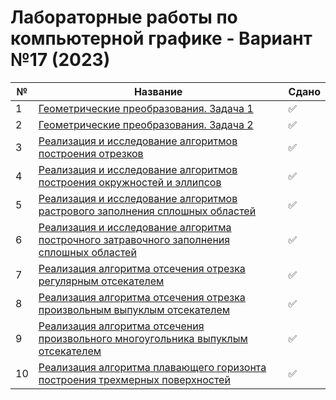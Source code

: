 # Лабораторные работы по компьютерной графике - Вариант №17 (2023)

| № | Название | Сдано |  
| --- | --- | --- |
| 1 | [Геометрические преобразования. Задача 1](https://github.com/XTDimasXT/BMSTU-CG/tree/master/lab_01) | ✅ |
| 2 | [Геометрические преобразования. Задача 2](https://github.com/XTDimasXT/BMSTU-CG/tree/master/lab_02) | ✅ |
| 3 | [Реализация и исследование алгоритмов построения отрезков](https://github.com/XTDimasXT/BMSTU-CG/tree/master/lab_03) | ✅ |
| 4 | [Реализация и исследование алгоритмов построения окружностей и эллипсов](https://github.com/XTDimasXT/BMSTU-CG/tree/master/lab_04) | ✅ |
| 5 | [Реализация и исследование алгоритмов растрового заполнения сплошных областей](https://github.com/XTDimasXT/BMSTU-CG/tree/lab_05/lab_05) | ✅ |
| 6 | [Реализация и исследование алгоритма построчного затравочного заполнения сплошных областей](https://github.com/XTDimasXT/BMSTU-CG/tree/lab_06/lab_06) | ✅ |
| 7 | [Реализация алгоритма отсечения отрезка регулярным отсекателем](https://github.com/XTDimasXT/BMSTU-CG/tree/lab_07/lab_07) | ✅ |
| 8 | [Реализация алгоритма отсечения отрезка произвольным выпуклым отсекателем](https://github.com/XTDimasXT/BMSTU-CG/tree/master/lab_08) | ✅ |
| 9 | [Реализация алгоритма отсечения произвольного многоугольника выпуклым отсекателем](https://github.com/XTDimasXT/BMSTU-CG/tree/master/lab_09) | ✅ |
| 10 | [Реализация алгоритма плавающего горизонта построения трехмерных поверхностей](https://github.com/XTDimasXT/BMSTU-CG/tree/master/lab_10) | ✅ |
